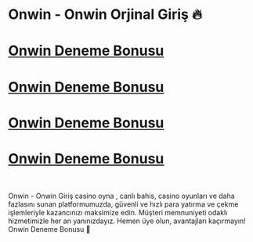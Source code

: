 # Onwin - Onwin Orjinal Giriş 🔥 


# [Onwin Deneme Bonusu ](https://cutt.ly/yrwbqI0j)
# [Onwin Deneme Bonusu ](https://cutt.ly/yrwbqI0j)
# [Onwin Deneme Bonusu ](https://cutt.ly/yrwbqI0j)
# [Onwin Deneme Bonusu ](https://cutt.ly/yrwbqI0j)
<br>

Onwin - Onwin Giriş casino oyna , canlı bahis, casino oyunları ve daha fazlasını sunan platformumuzda, güvenli ve hızlı para yatırma ve çekme işlemleriyle kazancınızı maksimize edin. Müşteri memnuniyeti odaklı hizmetimizle her an yanınızdayız. Hemen üye olun, avantajları kaçırmayın!  Onwin Deneme Bonusu 🚀
